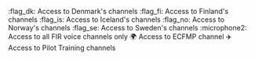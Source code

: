 :flag_dk: Access to Denmark's channels
:flag_fi: Access to Finland's channels
:flag_is: Access to Iceland's channels
:flag_no: Access to Norway's channels
:flag_se: Access to Sweden's channels
:microphone2: Access to all FIR voice channels only
:earth_africa: Access to ECFMP channel
:airplane: Access to Pilot Training channels